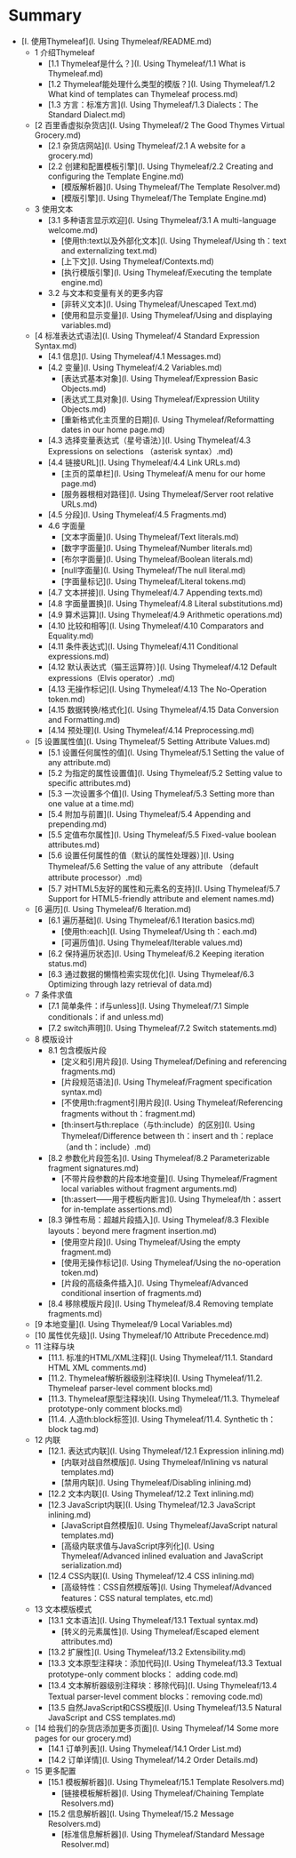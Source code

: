 # Summary

* [I. 使用Thymeleaf](I. Using Thymeleaf/README.md)
    * 1 介绍Thymeleaf
        * [1.1 Thymeleaf是什么？](I. Using Thymeleaf/1.1 What is Thymeleaf.md)
        * [1.2 Thymeleaf能处理什么类型的模版？](I. Using Thymeleaf/1.2 What kind of templates can Thymeleaf process.md)
        * [1.3 方言：标准方言](I. Using Thymeleaf/1.3 Dialects：The Standard Dialect.md)
    * [2 百里香虚拟杂货店](I. Using Thymeleaf/2 The Good Thymes Virtual Grocery.md)
        * [2.1 杂货店网站](I. Using Thymeleaf/2.1 A website for a grocery.md)
        * [2.2 创建和配置模板引擎](I. Using Thymeleaf/2.2 Creating and configuring the Template Engine.md)
        	* [模版解析器](I. Using Thymeleaf/The Template Resolver.md)
        	* [模版引擎](I. Using Thymeleaf/The Template Engine.md)
    * 3 使用文本
        * [3.1 多种语言显示欢迎](I. Using Thymeleaf/3.1 A multi-language welcome.md)
        	* [使用th:text以及外部化文本](I. Using Thymeleaf/Using th：text and externalizing text.md)
            * [上下文](I. Using Thymeleaf/Contexts.md)
            * [执行模版引擎](I. Using Thymeleaf/Executing the template engine.md)
        * 3.2 与文本和变量有关的更多内容
            * [非转义文本](I. Using Thymeleaf/Unescaped Text.md)
            * [使用和显示变量](I. Using Thymeleaf/Using and displaying variables.md)
    * [4 标准表达式语法](I. Using Thymeleaf/4 Standard Expression Syntax.md)
        * [4.1 信息](I. Using Thymeleaf/4.1 Messages.md)
        * [4.2 变量](I. Using Thymeleaf/4.2 Variables.md)
            * [表达式基本对象](I. Using Thymeleaf/Expression Basic Objects.md)
            * [表达式工具对象](I. Using Thymeleaf/Expression Utility Objects.md)
            * [重新格式化主页里的日期](I. Using Thymeleaf/Reformatting dates in our home page.md)
        * [4.3 选择变量表达式（星号语法）](I. Using Thymeleaf/4.3 Expressions on selections （asterisk syntax）.md)
        * [4.4 链接URL](I. Using Thymeleaf/4.4 Link URLs.md)
            * [主页的菜单栏](I. Using Thymeleaf/A menu for our home page.md)
            * [服务器根相对路径](I. Using Thymeleaf/Server root relative URLs.md)
        * [4.5 分段](I. Using Thymeleaf/4.5 Fragments.md)
        * 4.6 字面量
            * [文本字面量](I. Using Thymeleaf/Text literals.md)
            * [数字字面量](I. Using Thymeleaf/Number literals.md)
            * [布尔字面量](I. Using Thymeleaf/Boolean literals.md)
            * [null字面量](I. Using Thymeleaf/The null literal.md)
            * [字面量标记](I. Using Thymeleaf/Literal tokens.md)
        * [4.7 文本拼接](I. Using Thymeleaf/4.7 Appending texts.md)
        * [4.8 字面量置换](I. Using Thymeleaf/4.8 Literal substitutions.md)
        * [4.9 算术运算](I. Using Thymeleaf/4.9 Arithmetic operations.md)
        * [4.10 比较和相等](I. Using Thymeleaf/4.10 Comparators and Equality.md)
        * [4.11 条件表达式](I. Using Thymeleaf/4.11 Conditional expressions.md)
        * [4.12 默认表达式（猫王运算符）](I. Using Thymeleaf/4.12 Default expressions（Elvis operator）.md)
        * [4.13 无操作标记](I. Using Thymeleaf/4.13 The No-Operation token.md)
        * [4.15 数据转换/格式化](I. Using Thymeleaf/4.15 Data Conversion and Formatting.md)
        * [4.14 预处理](I. Using Thymeleaf/4.14 Preprocessing.md)
    * [5 设置属性值](I. Using Thymeleaf/5 Setting Attribute Values.md)
        * [5.1 设置任何属性的值](I. Using Thymeleaf/5.1 Setting the value of any attribute.md)
        * [5.2 为指定的属性设置值](I. Using Thymeleaf/5.2 Setting value to specific attributes.md)
        * [5.3 一次设置多个值](I. Using Thymeleaf/5.3 Setting more than one value at a time.md)
        * [5.4 附加与前置](I. Using Thymeleaf/5.4 Appending and prepending.md)
        * [5.5 定值布尔属性](I. Using Thymeleaf/5.5 Fixed-value boolean attributes.md)
        * [5.6 设置任何属性的值（默认的属性处理器）](I. Using Thymeleaf/5.6 Setting the value of any attribute （default attribute processor）.md)
        * [5.7 对HTML5友好的属性和元素名的支持](I. Using Thymeleaf/5.7 Support for HTML5-friendly attribute and element names.md)
    * [6 遍历](I. Using Thymeleaf/6 Iteration.md)
        * [6.1 遍历基础](I. Using Thymeleaf/6.1 Iteration basics.md)
            * [使用th:each](I. Using Thymeleaf/Using th：each.md)
            * [可遍历值](I. Using Thymeleaf/Iterable values.md)
        * [6.2 保持遍历状态](I. Using Thymeleaf/6.2 Keeping iteration status.md)
        * [6.3 通过数据的懒惰检索实现优化](I. Using Thymeleaf/6.3 Optimizing through lazy retrieval of data.md)
    * 7 条件求值
    	* [7.1 简单条件：if与unless](I. Using Thymeleaf/7.1 Simple conditionals：if and unless.md)
    	* [7.2 switch声明](I. Using Thymeleaf/7.2 Switch statements.md)
    * 8 模版设计
        * 8.1 包含模版片段
            * [定义和引用片段](I. Using Thymeleaf/Defining and referencing fragments.md)
            * [片段规范语法](I. Using Thymeleaf/Fragment specification syntax.md)
            * [不使用th:fragment引用片段](I. Using Thymeleaf/Referencing fragments without th：fragment.md)
            * [th:insert与th:replace（与th:include）的区别](I. Using Thymeleaf/Difference between th：insert and th：replace （and th：include）.md)
        * [8.2 参数化片段签名](I. Using Thymeleaf/8.2 Parameterizable fragment signatures.md)
            * [不带片段参数的片段本地变量](I. Using Thymeleaf/Fragment local variables without fragment arguments.md)
            * [th:assert——用于模板内断言](I. Using Thymeleaf/th：assert for in-template assertions.md)
        * [8.3 弹性布局：超越片段插入](I. Using Thymeleaf/8.3 Flexible layouts：beyond mere fragment insertion.md)
            * [使用空片段](I. Using Thymeleaf/Using the empty fragment.md)
            * [使用无操作标记](I. Using Thymeleaf/Using the no-operation token.md)
            * [片段的高级条件插入](I. Using Thymeleaf/Advanced conditional insertion of fragments.md)
        * [8.4 移除模版片段](I. Using Thymeleaf/8.4 Removing template fragments.md)
    * [9 本地变量](I. Using Thymeleaf/9 Local Variables.md)
    * [10 属性优先级](I. Using Thymeleaf/10 Attribute Precedence.md)
    * 11 注释与块
        * [11.1. 标准的HTML/XML注释](I. Using Thymeleaf/11.1. Standard HTML XML comments.md)
        * [11.2. Thymeleaf解析器级别注释块](I. Using Thymeleaf/11.2. Thymeleaf parser-level comment blocks.md)
        * [11.3. Thymeleaf原型注释块](I. Using Thymeleaf/11.3. Thymeleaf prototype-only comment blocks.md)
        * [11.4. 人造th:block标签](I. Using Thymeleaf/11.4. Synthetic th：block tag.md)
    * 12 内联
        * [12.1. 表达式内联](I. Using Thymeleaf/12.1 Expression inlining.md)
            * [内联对战自然模版](I. Using Thymeleaf/Inlining vs natural templates.md)
            * [禁用内联](I. Using Thymeleaf/Disabling inlining.md)
        * [12.2 文本内联](I. Using Thymeleaf/12.2 Text inlining.md)
        * [12.3 JavaScript内联](I. Using Thymeleaf/12.3 JavaScript inlining.md)
            * [JavaScript自然模版](I. Using Thymeleaf/JavaScript natural templates.md)
            * [高级内联求值与JavaScript序列化](I. Using Thymeleaf/Advanced inlined evaluation and JavaScript serialization.md)
        * [12.4 CSS内联](I. Using Thymeleaf/12.4 CSS inlining.md)
            * [高级特性：CSS自然模版等](I. Using Thymeleaf/Advanced features：CSS natural templates, etc.md)
    * 13 文本模版模式
        * [13.1 文本语法](I. Using Thymeleaf/13.1 Textual syntax.md)
            * [转义的元素属性](I. Using Thymeleaf/Escaped element attributes.md)
        * [13.2 扩展性](I. Using Thymeleaf/13.2 Extensibility.md)
        * [13.3 文本原型注释块：添加代码](I. Using Thymeleaf/13.3 Textual prototype-only comment blocks： adding code.md)
        * [13.4 文本解析器级别注释块：移除代码](I. Using Thymeleaf/13.4 Textual parser-level comment blocks：removing code.md)
        * [13.5 自然JavaScript和CSS模版](I. Using Thymeleaf/13.5 Natural JavaScript and CSS templates.md)
    * [14 给我们的杂货店添加更多页面](I. Using Thymeleaf/14 Some more pages for our grocery.md)
        * [14.1 订单列表](I. Using Thymeleaf/14.1 Order List.md)
        * [14.2 订单详情](I. Using Thymeleaf/14.2 Order Details.md)
    * 15 更多配置
        * [15.1 模板解析器](I. Using Thymeleaf/15.1 Template Resolvers.md)
            * [链接模板解析器](I. Using Thymeleaf/Chaining Template Resolvers.md)
        * [15.2 信息解析器](I. Using Thymeleaf/15.2 Message Resolvers.md)
            * [标准信息解析器](I. Using Thymeleaf/Standard Message Resolver.md)